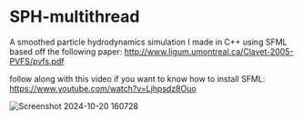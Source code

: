 # SPH-multithread
A smoothed particle hydrodynamics simulation I made in C++ using SFML based off the following paper: http://www.ligum.umontreal.ca/Clavet-2005-PVFS/pvfs.pdf

follow along with this video if you want to know how to install SFML: https://www.youtube.com/watch?v=Ljhpsdz8Ouo

![Screenshot 2024-10-20 160728](https://github.com/user-attachments/assets/2a99ad3d-c869-44f6-8b48-7f709402ff7d)
